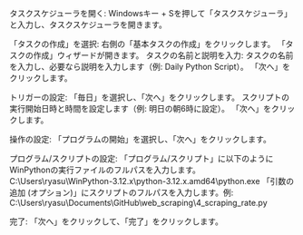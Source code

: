 タスクスケジューラを開く:
Windowsキー + Sを押して「タスクスケジューラ」と入力し、タスクスケジューラを開きます。

「タスクの作成」を選択:
右側の「基本タスクの作成」をクリックします。
「タスクの作成」ウィザードが開きます。
タスクの名前と説明を入力:
タスクの名前を入力し、必要なら説明を入力します（例: Daily Python Script）。
「次へ」をクリックします。

トリガーの設定:
「毎日」を選択し、「次へ」をクリックします。
スクリプトの実行開始日時と時間を設定します（例: 明日の朝6時に設定）。
「次へ」をクリックします。

操作の設定:
「プログラムの開始」を選択し、「次へ」をクリックします。

プログラム/スクリプトの設定:
「プログラム/スクリプト」に以下のようにWinPythonの実行ファイルのフルパスを入力します。
C:\Users\ryasu\WinPython-3.12.x\python-3.12.x.amd64\python.exe
「引数の追加 (オプション)」にスクリプトのフルパスを入力します。例:
C:\Users\ryasu\Documents\GitHub\web_scraping\4_scraping_rate.py

完了:
「次へ」をクリックして、「完了」をクリックします。